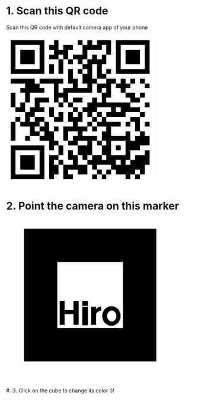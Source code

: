 # 1. Scan this QR code

Scan this QR code with default camera app of your phone


![QRCode](qrcode.png)

# 2. Point the camera on this marker

![Marker](HIRO.jpg)

#. 3. Click on the cube to change its color :)!
